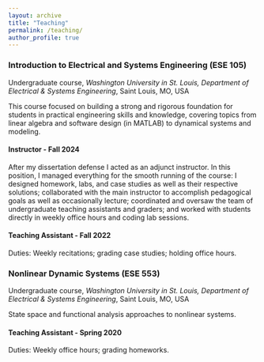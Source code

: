```yaml
---
layout: archive
title: "Teaching"
permalink: /teaching/
author_profile: true
---
```






### Introduction to Electrical and Systems Engineering (ESE 105)
<p> Undergraduate course, <i>Washington University in St. Louis, Department of Electrical & Systems Engineering</i>, Saint Louis, MO, USA</p>

This course focused on building a strong and rigorous foundation for students in practical engineering skills and knowledge, covering topics from linear algebra and software design (in MATLAB) to dynamical systems and modeling.

#### Instructor - Fall 2024 
After my dissertation defense I acted as an adjunct instructor.  In this position, I managed everything for the smooth running of the course: I designed homework, labs, and case studies as well as their respective solutions; collaborated with the main instructor to accomplish pedagogical goals as well as occasionally lecture; coordinated and oversaw the team of undergraduate teaching assistants and graders; and worked with students directly in weekly office hours and coding lab sessions.


#### Teaching Assistant - Fall 2022
Duties: Weekly recitations; grading case studies; holding office hours.





### Nonlinear Dynamic Systems (ESE 553)
<p> Undergraduate course, <i>Washington University in St. Louis, Department of Electrical & Systems Engineering</i>, Saint Louis, MO, USA</p>

State space and functional analysis approaches to nonlinear systems. 

#### Teaching Assistant - Spring 2020
Duties: Weekly office hours; grading homeworks. 

